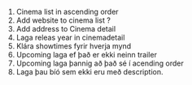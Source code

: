 1. Cinema list in ascending order
2. Add website to cinema list ?
3. Add address to Cinema detail
4. Laga releas year in cinemadetail
5. Klára showtimes fyrir hverja mynd
6. Upcoming laga ef það er ekki neinn trailer
7. Upcoming laga þannig að það sé í acending order
8. Laga þau bíó sem ekki eru með description.